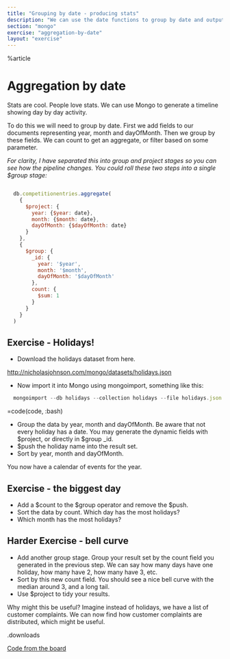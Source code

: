 ```yaml
---
title: "Grouping by date - producing stats"
description: "We can use the date functions to group by date and output stats. Pipe through project and generate date for a graph."
section: "mongo"
exercise: "aggregation-by-date"
layout: "exercise"
---
```


%article


# Aggregation by date

Stats are cool. People love stats. We can use Mongo to generate a timeline showing day by day activity.

To do this we will need to group by date. First we add fields to our documents representing year, month and dayOfMonth. Then we group by these fields. We can count to get an aggregate, or filter based on some parameter.

*For clarity, I have separated this into group and project stages so you can see how the pipeline changes. You could roll these two steps into a single $group stage:*

```js

  db.competitionentries.aggregate(
    {
      $project: {
        year: {$year: date},
        month: {$month: date},
        dayOfMonth: {$dayOfMonth: date}
      }
    },
    {
      $group: {
        _id: {
          year: '$year',
          month: '$month',
          dayOfMonth: '$dayOfMonth'
        },
        count: {
          $sum: 1
        }
      }
    }
  )
```







## Exercise - Holidays!

* Download the holidays dataset from here.

<http://nicholasjohnson.com/mongo/datasets/holidays.json>

* Now import it into Mongo using mongoimport, something like this:

```js
  mongoimport --db holidays --collection holidays --file holidays.json
```

=code(code, :bash)


* Group the data by year, month and dayOfMonth. Be aware that not every holiday has a date. You may generate the dynamic fields with $project, or directly in $group _id.
* $push the holiday name into the result set.
* Sort by year, month and dayOfMonth.

You now have a calendar of events for the year.



## Exercise - the biggest day

* Add a $count to the $group operator and remove the $push.
* Sort the data by count. Which day has the most holidays?
* Which month has the most holidays?



## Harder Exercise - bell curve

* Add another group stage. Group your result set by the count field you generated in the previous step. We can say how many days have one holiday, how many have 2, how many have 3, etc.
* Sort by this new count field. You should see a nice bell curve with the median around 3, and a long tail.
* Use $project to tidy your results.

Why might this be useful? Imagine instead of holidays, we have a list of customer complaints. We can now find how customer complaints are distributed, which might be useful.


.downloads

[Code from the board](https://www.dropbox.com/sh/wkl82kowjdt7kr8/AABK-5iGAtjX1pfqzzGh9GDCa?dl=1)
